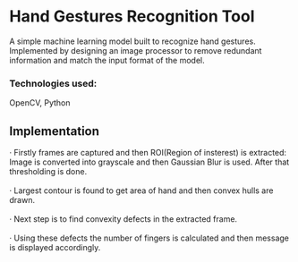 # Hand Gestures Recognition Tool
A simple machine learning model built to recognize hand gestures. Implemented by designing an image processor to remove redundant information and match the input format of the model.

### Technologies used:
OpenCV, Python

## Implementation
· Firstly frames are captured and then ROI(Region of insterest) is extracted:<br>
    Image is converted into grayscale and then Gaussian Blur is used.
    After that thresholding is done.<br><br>
· Largest contour is found to get area of hand and then convex hulls are drawn.<br><br>
· Next step is to find convexity defects in the extracted frame.<br><br>
· Using these defects the number of fingers is calculated and then message is displayed accordingly.
